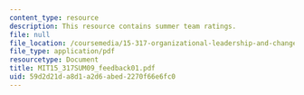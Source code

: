 ```yaml
---
content_type: resource
description: This resource contains summer team ratings.
file: null
file_location: /coursemedia/15-317-organizational-leadership-and-change-summer-2009/59d2d21da8d1a2d6abed2270f66e6fc0_MIT15_317SUM09_feedback01.pdf
file_type: application/pdf
resourcetype: Document
title: MIT15_317SUM09_feedback01.pdf
uid: 59d2d21d-a8d1-a2d6-abed-2270f66e6fc0
---
```

